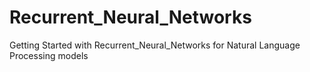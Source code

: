# Recurrent_Neural_Networks
Getting Started with Recurrent_Neural_Networks for Natural Language Processing models
